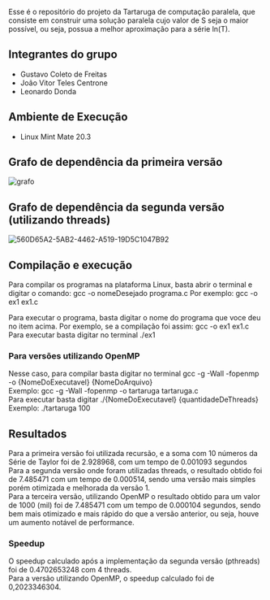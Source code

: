 
Esse é o repositório do projeto da Tartaruga de computação paralela, que consiste em 
construir uma solução paralela cujo valor de S seja o maior possível, ou seja,
possua a melhor aproximação para a série ln(T).

## Integrantes do grupo

- Gustavo Coleto de Freitas
- João Vitor Teles Centrone
- Leonardo Donda

## Ambiente de Execução
- Linux Mint Mate 20.3

## Grafo de dependência da primeira versão


![grafo](https://user-images.githubusercontent.com/62111019/167527932-3af0195c-c2eb-42e8-8023-0ac1aff2db9d.PNG)

## Grafo de dependência da segunda versão (utilizando threads)

![560D65A2-5AB2-4462-A519-19D5C1047B92](https://user-images.githubusercontent.com/71039126/167527163-62e8630e-7d17-4d94-bd6a-b5f92c5b876f.png)

## Compilação e execução

Para compilar os programas na plataforma Linux, basta abrir o terminal e digitar o comando: gcc -o nomeDesejado programa.c Por exemplo: gcc -o ex1 ex1.c

Para executar o programa, basta digitar o nome do programa que voce deu no item acima. Por exemplo, se a compilação foi assim: gcc -o ex1 ex1.c Para executar basta digitar no terminal ./ex1

### Para versões utilizando OpenMP
Nesse caso, para compilar basta digitar no terminal gcc -g -Wall -fopenmp -o {NomeDoExecutavel} {NomeDoArquivo}<br/>
Exemplo: gcc -g -Wall -fopenmp -o tartaruga tartaruga.c<br/>
Para executar basta digitar ./{NomeDoExecutavel} {quantidadeDeThreads}<br/>
Exemplo: ./tartaruga 100

## Resultados

Para a primeira versão foi utilizada recursão, e a soma com 10 números da Série de Taylor foi de 2.928968, com um tempo de 0.001093 segundos<br/>
Para a segunda versão onde foram utilizadas threads, o resultado obtido foi de 7.485471 com um tempo de 0.000514, sendo uma versão mais simples porém otimizada e melhorada da versão 1.</br>
Para a terceira versão, utilizando OpenMP o resultado obtido para um valor de 1000 (mil) foi de 7.485471 com um tempo de 0.000104 segundos, sendo bem mais otimizado e mais rápido do que a versão anterior, ou seja, houve um aumento notável de performance.<br/>


### Speedup
O speedup calculado após a implementação da segunda versão (pthreads) foi de 0.4702653248 com 4 threads.<br/>
Para a versão utilizando OpenMP, o speedup calculado foi de 0,2023346304.
